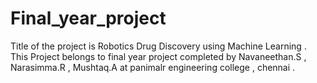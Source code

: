 # Final_year_project
Title of the project is Robotics Drug Discovery using Machine Learning . This Project belongs to final year project completed by Navaneethan.S , Narasimma.R , Mushtaq.A at panimalr engineering college , chennai . 
